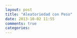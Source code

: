 ```yaml
---
layout: post
title: "Aleatoriedad con Peso"
date: 2013-10-02 11:55
comments: true
categories: 
---
```

